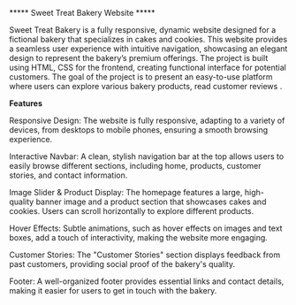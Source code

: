 ***** Sweet Treat Bakery Website *****

Sweet Treat Bakery is a fully responsive, dynamic website designed for a fictional bakery that specializes in cakes and cookies. This website provides a seamless user experience with intuitive navigation, showcasing an elegant design to represent the bakery’s premium offerings. The project is built using HTML, CSS for the frontend, creating functional interface for potential customers. The goal of the project is to present an easy-to-use platform where users can explore various bakery products, read customer reviews .

**Features**

Responsive Design: The website is fully responsive, adapting to a variety of devices, from desktops to mobile phones, ensuring a smooth browsing experience.

Interactive Navbar: A clean, stylish navigation bar at the top allows users to easily browse different sections, including home, products, customer stories, and contact information.

Image Slider & Product Display: The homepage features a large, high-quality banner image and a product section that showcases cakes and cookies. Users can scroll horizontally to explore different products.

Hover Effects: Subtle animations, such as hover effects on images and text boxes, add a touch of interactivity, making the website more engaging.

Customer Stories: The "Customer Stories" section displays feedback from past customers, providing social proof of the bakery's quality.

Footer: A well-organized footer provides essential links and contact details, making it easier for users to get in touch with the bakery.





